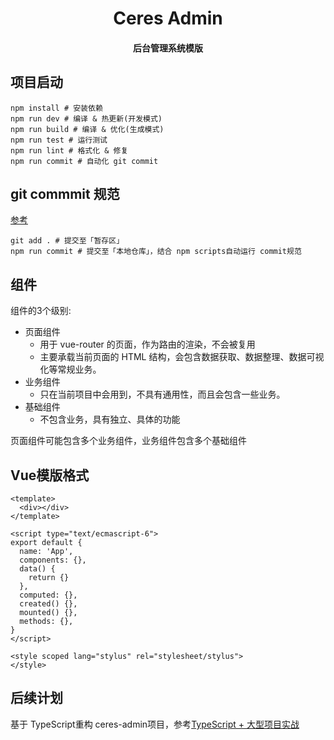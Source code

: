 <h1 align="center">
  Ceres Admin
</h1>

<h4 align="center">
	后台管理系统模版
</h4>


## 项目启动

```
npm install # 安装依赖
npm run dev # 编译 & 热更新(开发模式)
npm run build # 编译 & 优化(生成模式)
npm run test # 运行测试
npm run lint # 格式化 & 修复
npm run commit # 自动化 git commit
```

## git commmit 规范
[参考](https://www.jianshu.com/p/28617fd95c67) 
```
git add . # 提交至「暂存区」
npm run commit # 提交至「本地仓库」，结合 npm scripts自动运行 commit规范
```

## 组件
组件的3个级别:
- 页面组件
  - 用于 vue-router 的页面，作为路由的渲染，不会被复用
  - 主要承载当前页面的 HTML 结构，会包含数据获取、数据整理、数据可视化等常规业务。
- 业务组件
  - 只在当前项目中会用到，不具有通用性，而且会包含一些业务。
- 基础组件
  - 不包含业务，具有独立、具体的功能

页面组件可能包含多个业务组件，业务组件包含多个基础组件

## Vue模版格式
```vue
<template>
  <div></div>
</template>

<script type="text/ecmascript-6">
export default {
  name: 'App',
  components: {},
  data() {
    return {}
  },
  computed: {},
  created() {},
  mounted() {},
  methods: {},
}
</script>

<style scoped lang="stylus" rel="stylesheet/stylus">
</style>
```

## 后续计划
基于 TypeScript重构 ceres-admin项目，参考[TypeScript + 大型项目实战](https://juejin.im/post/5b54886ce51d45198f5c75d7#heading-3)


